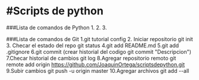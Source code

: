 #Scripts de python
==================

###Lista de comandos de Python
1.
2.
3.


###Lista de comandos de Git
1.git tutorial config 
2. Iniciar repositorio
git init
3. Checar el estado del repo
git status
4.git add README.md
5.git add .gitignore
6.git commit (crear historial del codigo git commit "Descripcion")
7.Checar historial de cambios git log
8.Agregar repositorio remoto git remote add origin https://github.com/JoaquinOrtega/scriptsdepython.git
9.Subir cambios git push -u origin master
10.Agregar archivos  git add --all